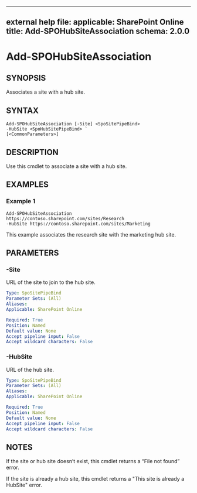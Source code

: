  ---
external help file: 
applicable: SharePoint Online
title: Add-SPOHubSiteAssociation
schema: 2.0.0
---

# Add-SPOHubSiteAssociation

## SYNOPSIS
Associates a site with a hub site.

## SYNTAX

```
Add-SPOHubSiteAssociation [-Site] <SpoSitePipeBind> 
-HubSite <SpoHubSitePipeBind> `
[<CommonParameters>]
```

## DESCRIPTION
Use this cmdlet to associate a site with a hub site.

## EXAMPLES

### Example 1

```
Add-SPOHubSiteAssociation https://contoso.sharepoint.com/sites/Research 
-HubSite https://contoso.sharepoint.com/sites/Marketing 
```

This example associates the research site with the marketing hub site.

## PARAMETERS

### -Site

URL of the site to join to the hub site.

```yaml
Type: SpoSitePipeBind
Parameter Sets: (All)
Aliases: 
Applicable: SharePoint Online

Required: True
Position: Named
Default value: None
Accept pipeline input: False
Accept wildcard characters: False
```

### -HubSite

URL of the hub site.

```yaml
Type: SpoSitePipeBind
Parameter Sets: (All)
Aliases: 
Applicable: SharePoint Online

Required: True
Position: Named
Default value: None
Accept pipeline input: False
Accept wildcard characters: False
```

## NOTES

If the site or hub site doesn’t exist, this cmdlet returns a “File not found” error.

If the site is already a hub site, this cmdlet returns a "This site is already a HubSite" error.
